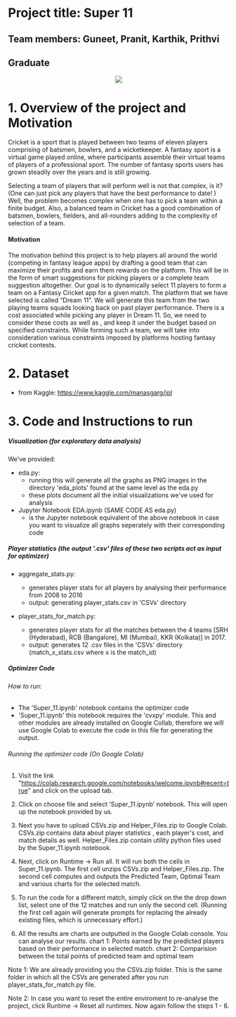 # Project title: Super 11
## Team members: Guneet, Pranit, Karthik, Prithvi
## Graduate
<p align="center">
  <img src="https://storage.googleapis.com/kaggle-datasets-images/323/694/2dc6c609aa96286b209f346f0e75639b/dataset-cover.jpg"> 
</p>

# 1. Overview of the project and Motivation
Cricket is a sport that is played between two teams of eleven players comprising of batsmen, bowlers, and a wicketkeeper. A fantasy sport is a virtual game played online, where participants assemble their virtual teams of players of a professional sport. The number of fantasy sports users has grown steadily over the years and is still growing.  

Selecting a team of players that will perform well is not that complex, is it? (One can just pick any players that have the best performance to date! ) Well, the problem becomes complex when one has to pick a team within a finite budget. Also, a balanced team in Cricket has a good combination of batsmen, bowlers, fielders, and all-rounders adding to the complexity of selection of a team.  

#### Motivation 
The motivation behind this project is to help players all around the world (competing in fantasy league apps) by drafting a good team that can maximize their profits and earn them rewards on the platform. This will be in the form of smart suggestions for picking players or a complete team suggestion altogether. 
Our goal is to dynamically select 11 players to form a team on a Fantasy Cricket app for a given match. The platform that we have selected is called “Dream 11”. We will generate this team from the two playing teams squads looking back on past player performance. There is a cost associated while picking any player in Dream 11. So, we need to consider these costs as well as , and keep it under the budget based on specified constraints. While forming such a team, we will take into consideration various constraints imposed by platforms hosting fantasy cricket contests. 


# 2. Dataset
- from Kaggle: https://www.kaggle.com/manasgarg/ipl


# 3. Code and Instructions to run

##### Visualization (for exploratory data analysis)
We've provided:
- eda.py: 
    - running this will generate all the graphs as PNG images in the directory 'eda_plots' found at the same level as the eda.py
    - these plots document all the initial visualizations we've used for analysis
- Jupyter Notebook EDA.ipynb  (SAME CODE AS eda.py)
    - is the Jupyter notebook equivalent of the above notebook in case you want to visualize all graphs seperately with their corresponding code



##### Player statistics (the output '.csv' files of these two scripts act as input for optimizer)
- aggregate_stats.py: 
    - generates player stats for all players by analysing their performance from 2008 to 2016
    - output: generating player_stats.csv in 'CSVs' directory

- player_stats_for_match.py: 
    - generates player stats for all the matches between the 4 teams [SRH (Hyderabad), RCB (Bangalore), MI (Mumbai), KKR (Kolkata)] in 2017.
    - output: generates 12 .csv files in the 'CSVs' directory (match_x_stats.csv where x is the match_id) 


##### Optimizer Code 
###### How to run:
- The 'Super_11.ipynb' notebook contains the optimizer code
- 'Super_11.ipynb' this notebook requires the 'cvxpy' module. This and other modules are already installed on Google Collab, therefore we will use Google Colab to execute the code in this file for generating the output.

###### Running the optimizer code (On Google Colab)

1. Visit the link "https://colab.research.google.com/notebooks/welcome.ipynb#recent=true" and click on the upload tab.

2. Click on choose file and select 'Super_11.ipynb' notebook. This will open up the notebook provided by us.

3. Next you have to upload CSVs.zip and Helper_Files.zip to Google Colab. CSVs.zip contains data about player statistics
   , each player's cost, and match details as well. Helper_Files.zip contain utility python files used by the 
   Super_11.ipynb notebook.

4. Next, click on Runtime -> Run all. It will run both the cells in Super_11.ipynb. The first cell unzips CSVs.zip and
   Helper_Files.zip. The second cell computes and outputs the Predicted Team, Optimal Team and various charts for the 
   selected match.

5. To run the code for a different match, simply click on the the drop down list, select one of the 12 matches and run 
   only the second cell. (Running the first cell again will generate prompts for replacing the already existing files,
   which is unnecessary effort.) 

6. All the results are charts are outputted in the Google Colab console. You can analyse our results.
	chart 1: Points earned by the predicted players based on their performance in selected match.
	chart 2: Comparision between the total points of predicted team and optimal team

Note 1: We are already providing you the CSVs.zip folder. This is the same folder in which all the CSVs are generated after
you run player_stats_for_match.py file.

Note 2: In case you want to reset the entire enviroment to re-analyse the project, click Runtime -> Reset all runtimes.
Now again follow the steps 1 - 6. 

















